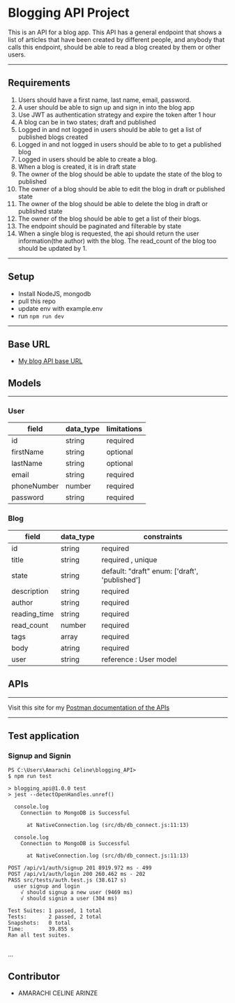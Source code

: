 # Blogging API Project

This is an API for a blog app. This API has a general endpoint that shows a list of articles that have been created by different people, and anybody that calls this endpoint, should be able to read a blog created by them or other users.

---

## Requirements

1. Users should have a first name, last name, email, password.
2. A user should be able to sign up and sign in into the blog app
3. Use JWT as authentication strategy and expire the token after 1 hour
4. A blog can be in two states; draft and published
5. Logged in and not logged in users should be able to get a list of published blogs created
6. Logged in and not logged in users should be able to to get a published blog
7. Logged in users should be able to create a blog.
8. When a blog is created, it is in draft state
9. The owner of the blog should be able to update the state of the blog to published
10. The owner of a blog should be able to edit the blog in draft or published state
11. The owner of the blog should be able to delete the blog in draft or published state
12. The owner of the blog should be able to get a list of their blogs.
13. The endpoint should be paginated and filterable by state
14. When a single blog is requested, the api should return the user information(the author) with the blog. The read_count of the blog too should be updated by 1.

---

## Setup

- Install NodeJS, mongodb
- pull this repo
- update env with example.env
- run `npm run dev`

---

## Base URL

- [My blog API base URL](https://blog-api-lf5q.onrender.com)

## Models

---

### User

| field      | data_type  | limitations           |
| ---------  | ---------  | --------------------- |
| id         | string     | required              |
| firstName  | string     | optional              |
| lastName   | string     | optional              |
| email      | string     | required              |
| phoneNumber| number     | required              |
| password   | string     | required              |


### Blog

| field        | data_type | constraints                                   |
| ------------ | --------- | --------------------------------------------- |
| id           | string    | required                                      |
| title        | string    | required , unique                             |
| state        | string    | default: "draft" enum: ['draft', 'published'] |
| description  | string    | required                                      |
| author       | string    | required                                      |
| reading_time | string    | required                                      |
| read_count   | number    | required                                      |
| tags         | array     | required                                      |
| body         | atring    | required                                      |
| user         | string    | reference : User model                        |

## APIs

---

Visit this site for my [Postman documentation of the APIs](https://getpostman.com/)

---

## Test application

### Signup and Signin 

```
PS C:\Users\Amarachi Celine\blogging_API>
$ npm run test

> blogging_api@1.0.0 test
> jest --detectOpenHandles.unref()

  console.log
    Connection to MongoDB is Successful

      at NativeConnection.log (src/db/db_connect.js:11:13)

  console.log
    Connection to MongoDB is Successful

      at NativeConnection.log (src/db/db_connect.js:11:13)

POST /api/v1/auth/signup 201 8919.972 ms - 499
POST /api/v1/auth/login 200 260.462 ms - 202
PASS src/tests/auth.test.js (38.617 s)
  user signup and login
    √ should signup a new user (9469 ms)
    √ should signin a user (304 ms)

Test Suites: 1 passed, 1 total
Tests:       2 passed, 2 total
Snapshots:   0 total
Time:        39.855 s
Ran all test suites.


```

...

## Contributor

- AMARACHI CELINE ARINZE

